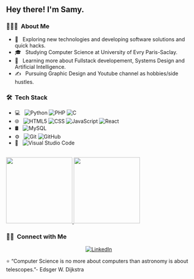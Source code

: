 
<h2> Hey there! I'm Samy.</h2>

<h3> 👨🏻‍💻 &nbsp;About Me </h3>

- 🤔 &nbsp; Exploring new technologies and developing software solutions and quick hacks.
- 🎓 &nbsp; Studying Computer Science at University of Evry Paris-Saclay.<!--- 💼 &nbsp; -->
- 🌱 &nbsp; Learning more about Fullstack developement, Systems Design and Artificial Intelligence.
- ✍️ &nbsp; Pursuing Graphic Design and Youtube channel as hobbies/side hustles.

<h3> 🛠 &nbsp;Tech Stack</h3>

- 💻 &nbsp;
  ![Python](https://img.shields.io/badge/-Python-333333?style=flat&logo=python)
  ![PHP](https://img.shields.io/badge/-PHP-333333?style=flat&logo=php)
  ![C](https://img.shields.io/badge/-C-333333?style=flat&logo=c)
- 🌐 &nbsp;
  ![HTML5](https://img.shields.io/badge/-HTML5-333333?style=flat&logo=HTML5)
  ![CSS](https://img.shields.io/badge/-CSS-333333?style=flat&logo=CSS3&logoColor=1572B6)
  ![JavaScript](https://img.shields.io/badge/-JavaScript-333333?style=flat&logo=javascript)
  ![React](https://img.shields.io/badge/-React-333333?style=flat&logo=react)
- 🛢 &nbsp;
  ![MySQL](https://img.shields.io/badge/-MySQL-333333?style=flat&logo=mysql)
- ⚙️ &nbsp;
  ![Git](https://img.shields.io/badge/-Git-333333?style=flat&logo=git)
  ![GitHub](https://img.shields.io/badge/-GitHub-333333?style=flat&logo=github)
- 🔧 &nbsp;
  ![Visual Studio Code](https://img.shields.io/badge/-Visual%20Studio%20Code-333333?style=flat&logo=visual-studio-code&logoColor=007ACC)
  

<br/>

<a href="https://github.com/samyferhat">
  <img height="180em" src="https://github-readme-stats.vercel.app/api?username=samyferhat&theme=buefy&show_icons=true" />
  <img height="180em" src="https://github-readme-stats.vercel.app/api/top-langs/?username=samyferhat&theme=buefy&layout=compact" />
</a>

<br/>

<h3> 🤝🏻 &nbsp;Connect with Me </h3>

<p align="center">
<!--<a href=""><img alt="Website" src="https://img.shields.io/badge/Website-www.adityavsingh.com-blue?style=flat-square&logo=google-chrome"></a> -->
<a href="linkedin.com/in/samy-ferhat-14ba58253"><img alt="LinkedIn" src="https://img.shields.io/badge/LinkedIn-Samy%20Ferhat-blue?style=flat-square&logo=linkedin"></a> 
<!--<a href=""><img alt="Instagram" src="https://img.shields.io/badge/Instagram-Samy%20Ferhat-blue?style=flat-square&logo=instagram"></a> -->
<!--<a href=""><img alt="Email" src="https://img.shields.io/badge/Email--blue?style=flat-square&logo=gmail"></a> -->
</p>

⭐️ “Computer Science is no more about computers than astronomy is about telescopes.”- Edsger W. Dijkstra
